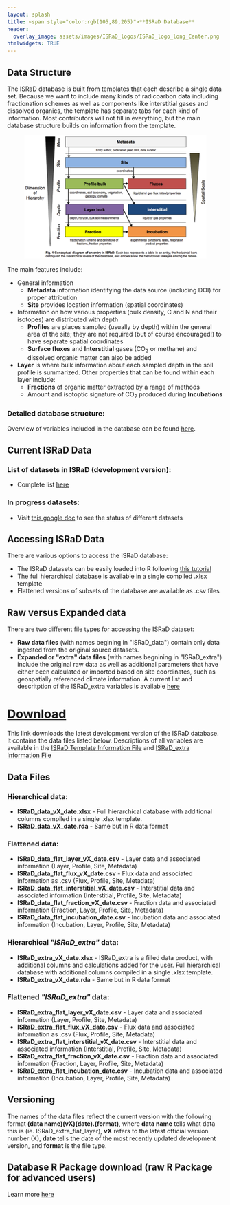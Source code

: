 ```yaml
---
layout: splash
title: <span style="color:rgb(105,89,205)">**ISRaD Database**
header:
  overlay_image: assets/images/ISRaD_logos/ISRaD_logo_long_Center.png
htmlwidgets: TRUE
---
```


## Data Structure

The ISRaD database is built from templates that each describe a single data set.  Because we want to include many kinds of radicoarbon data including fractionation schemes as well as components like interstitial gases and dissolved organics, the template has separate tabs for each kind of information.  Most contributors will not fill in everything, but the main database structure builds on information from the template.


<figure>
	<img src="assets/images/structure_new.png" width = "500">
</figure>

The main features include:
* General information
	* **Metadata** information identifying the data source (including DOI) for proper attribution
	* **Site** provides location information (spatial coordinates)
* Information on how various properties (bulk density, C and N and their isotopes) are distributed with depth
	* **Profile**s are places sampled (usually by depth) within the general area of the site; they are not required (but of course encouraged!) to have separate spatial coordinates
	* **Surface fluxes** and **Interstitial** gases (CO<sub>2</sub> or methane) and dissolved organic matter can also be added
* **Layer** is where bulk information about each sampled depth in the soil profile is summarized. Other properties that can be found within each layer include:
	* **Fractions** of organic matter extracted by a range of methods
	* Amount and isotoptic signature of CO<sub>2</sub> produced during **Incubations**

### Detailed database structure:
Overview of variables included in the database can be found [here](https://international-soil-radiocarbon-database.github.io/ISRaD/database_structure/).

## Current ISRaD Data
### List of datasets in ISRaD (development version):
* Complete list [here](https://github.com/International-Soil-Radiocarbon-Database/ISRaD/blob/master/ISRaD_data_files/database/credits.md)


### In progress datasets:
* Visit [this google doc](https://docs.google.com/spreadsheets/d/1lezUOJjYnB7KtXGDDFO_PKWLtx_7NZ3WaOubP2zUX-g/edit?usp=sharing) to see the status of different datasets

## Accessing ISRaD Data
There are various options to access the ISRaD database:
*   The ISRaD datasets can be easily loaded into R following [this tutorial](/user_manual_Aug15_2019.html)
*   The full hierarchical database is available in a single compiled .xlsx template
*   Flattened versions of subsets of the database are available as .csv files

## Raw versus Expanded data
There are two different file types for accessing the ISRaD dataset:
*   **Raw data files** (with names begining in "ISRaD_data") contain only data ingested from the original source datasets.
*   **Expanded or "extra" data files** (with names begnining in "ISRaD_extra") include the original raw data as well as additional parameters that have either been calculated or imported based on site coordinates, such as geospatially referenced climate information. A current list and descritption of the ISRaD_extra variables is available [here](https://raw.githubusercontent.com/International-Soil-Radiocarbon-Database/ISRaD/master/Rpkg/inst/extdata/ISRaD_Extra_Info.xlsx)

# [Download](https://github.com/International-Soil-Radiocarbon-Database/ISRaD/raw/master/ISRaD_data_files/database/ISRaD_database_files.zip)

This link downloads the latest development version of the ISRaD database. It contains the data files listed below. Descriptions of all variables are available in the [ISRaD Template Information File](https://github.com/International-Soil-Radiocarbon-Database/ISRaD/raw/master/Rpkg/inst/extdata/ISRaD_Template_Info.xlsx) and [ISRaD_extra Information File](https://raw.githubusercontent.com/International-Soil-Radiocarbon-Database/ISRaD/master/Rpkg/inst/extdata/ISRaD_Extra_Info.xlsx)

## Data Files
### Hierarchical data:
*	**ISRaD_data_vX_date.xlsx** - Full hierarchical database with additional columns compiled in a single .xlsx template.
*	**ISRaD_data_vX_date.rda** - Same but in R data format
### Flattened data:
*   **ISRaD_data_flat_layer_vX_date.csv** - Layer data and associated information (Layer, Profile, Site, Metadata)
*   **ISRaD_data_flat_flux_vX_date.csv** - Flux data and associated information as .csv (Flux, Profile, Site, Metadata)
*   **ISRaD_data_flat_interstitial_vX_date.csv** - Interstitial data and associated information (Interstitial, Profile, Site, Metadata)
*   **ISRaD_data_flat_fraction_vX_date.csv** - Fraction data and associated information (Fraction, Layer, Profile, Site, Metadata)
*   **ISRaD_data_flat_incubation_date.csv** - Incubation data and associated information (Incubation, Layer, Profile, Site, Metadata)

### Hierarchical *"ISRaD_extra"* data:
*	**ISRaD_extra_vX_date.xlsx** - ISRaD_extra is a filled data product, with additional columns and calculations added for the user. Full hierarchical database with additional columns compiled in a single .xlsx template.
*	**ISRaD_extra_vX_date.rda** - Same but in R data format

### Flattened *"ISRaD_extra"* data:

*   **ISRaD_extra_flat_layer_vX_date.csv** - Layer data and associated information (Layer, Profile, Site, Metadata)
*   **ISRaD_extra_flat_flux_vX_date.csv** - Flux data and associated information as .csv (Flux, Profile, Site, Metadata)
*   **ISRaD_extra_flat_interstitial_vX_date.csv** - Interstitial data and associated information (Interstitial, Profile, Site, Metadata)
*   **ISRaD_extra_flat_fraction_vX_date.csv** - Fraction data and associated information (Fraction, Layer, Profile, Site, Metadata)
*   **ISRaD_extra_flat_incubation_date.csv** - Incubation data and associated information (Incubation, Layer, Profile, Site, Metadata)

## Versioning
The names of the data files reflect the current version with the following format **(data name)(vX)(date).(format)**, where **data name** tells what data this is (ie. ISRaD_extra_flat_layer), **vX** refers to the latest official version number (X), **date** tells the date of the most recently updated development version, and **format** is the file type.


## Database R Package download (raw R Package for advanced users)

Learn more [here](https://international-soil-radiocarbon-database.github.io/ISRaD/rpackage/)
